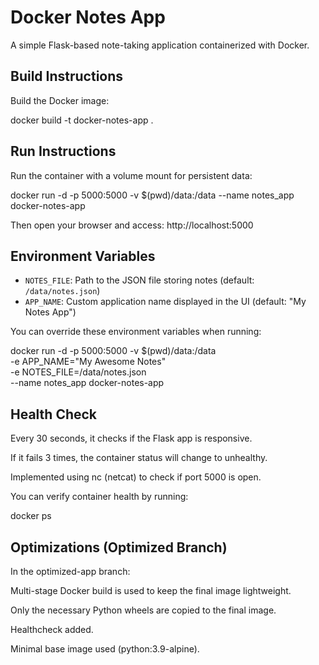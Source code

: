 # Docker Notes App

A simple Flask-based note-taking application containerized with Docker.


## Build Instructions


Build the Docker image:

docker build -t docker-notes-app .


## Run Instructions


Run the container with a volume mount for persistent data:

docker run -d -p 5000:5000 -v $(pwd)/data:/data --name notes_app docker-notes-app


Then open your browser and access: http://localhost:5000


## Environment Variables


- `NOTES_FILE`: Path to the JSON file storing notes (default: `/data/notes.json`)
- `APP_NAME`: Custom application name displayed in the UI (default: "My Notes App")

You can override these environment variables when running:

docker run -d -p 5000:5000 -v $(pwd)/data:/data \
    -e APP_NAME="My Awesome Notes" \
    -e NOTES_FILE=/data/notes.json \
    --name notes_app docker-notes-app

## Health Check


Every 30 seconds, it checks if the Flask app is responsive.

If it fails 3 times, the container status will change to unhealthy.

Implemented using nc (netcat) to check if port 5000 is open.

You can verify container health by running:

docker ps


## Optimizations (Optimized Branch)


In the optimized-app branch:

Multi-stage Docker build is used to keep the final image lightweight.

Only the necessary Python wheels are copied to the final image.

Healthcheck added.

Minimal base image used (python:3.9-alpine).
